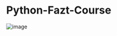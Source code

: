 # Python-Fazt-Course
![image](https://user-images.githubusercontent.com/52834318/158928832-ba672be6-42b7-46c1-9e53-7cee44aa47c8.png)

